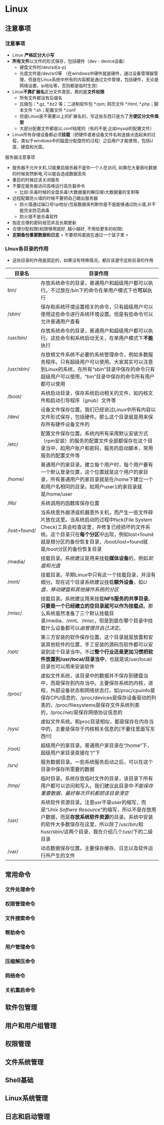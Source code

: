 # Linux

## 注意事项

### 注意事项

- Linux **严格区分大小写**
- **所有文件**以文件的形式保存，包括硬件（dev - device设备）
	- 硬盘文件时/dev/sd[a-p]
	- 光盘文件是/dev/sr0等
（在windows中硬件就是硬件，通过设备管理器管理，但是在Linux系统中所有的内容都是通过文件管理，包括硬件，无论是网络设置，ip地址等，否则都是临时生效）
- Linux**不靠扩展名**区分文件类型，靠的是**文件权限**
  - 所有文件都没有后缀名
  - 压缩包：*.gz, *.bz2 等；二进制软件包 *.rpm; 网页文件 *.html, *.php；脚本文件 *.sh；配置文件 *.conf
  - 但是Linux是不需要以上的扩展名的，写这些东西只是为了**方便区分文件类型**
  - 大部分配置文件都是以.conf结尾的（有的不是 比如mysql的配置文件）
- Linux所有存储设备都必须**挂载**（把硬件或者设备文件名和连接点连起来的过程，类似于windows中的磁盘分配盘符的过程）之后用户才能使用，包括U盘，硬盘和光盘。

服务器注意事项

- 服务器不允许关机,只能重启服务器不是你一个人在访问, 如果在大量吞吐数据的时候突然断电,可以能会造成数据丢失
- 重启的时候应该关闭服务
- 不要在服务器访问高峰运行高负载命令
	- 比如:杀毒时候的全盘杀毒\大数据量的解压缩\大数据量的复制等
- 远程配置防火墙的时候不要把自己踢出服务器
	- 防火墙通过端口号\ip地址\包装数据来判断你是不是能够通过防火墙,并不能完全防范病毒
	- 防火墙不是杀毒软件
- 指定合理的密码规范并且长期更新
- 合理分配权限(权限够用就好, 越小越好, 不用给更多的权限)
- **定期备份重要数据和日志** < 不要把鸡蛋放在通过一个篮子里 >

### LInux各目录的作用

- 这些目录的作用是固定的，如果没有特殊情况，都应该遵守这些目录的作用

|目录名|目录作用|
|-------|---------|
|bin/|存放系统命令的目录，普通用户和超级用户都可以执行。不过放在/bin下的命令在单用户模式下也**可以**执行|
|/sbin/|保存和系统环境设置相关的命令，只有超级用户可以使用这些命令进行系统环境设置。但是有些命令可以允许普通用户查看|
|/usr/bin/|存放系统命令的目录，普通用户和超级用户都可以执行。这些命令和系统启动无关，在单用户模式下**不能**执行|
|/usr/sbin/|存放根文件系统不必要的系统管理命令，例如多数服务程序。只有超级用户可以使用。大家其实可以注意到Linux的系统，在所有“sbin”目录中保存的命令只有超级用户可以使用，“bin”目录中保存的命令所有用户都可以使用|
|/boot/|系统启动目录，保存系统启动相关的文件，如内核文件和启动引导程序（gnub）文件等|
|/dev/|设备文件保存位置。我们已经说过Linux中所有内容以文件形式保存，包括硬件。那么这个目录就是用来保存所有硬件设备文件的|
|/etc/|配置文件保存位置。系统内所有采用默认安装方式（rpm安装）的服务的配置文件全部都保存在这个目录当中，如用户账户和密码，服务的启动脚本，常用服务的配置文件等|
|/home/ | 普通用户的家目录。建立每个用户时，每个用户要有一个默认登录位置，这个位置就是这个用户的家目录，所有普通用户的家目录就是在/home下建立一个和用户名相同的目录。如用户user1的家目录就是/home/user|
|/lib/|系统调用的函数库保存位置|
|/lost+found/|当系统意外崩溃或机器意外关机，而产生一些文件碎片放在这里。当系统启动的过程中fsck(File System Check)工具会检查这里，并修复已经损坏的文件系统。这个目录只在**每个分区**中出现，例如lost+found就是根分区的备份恢复目录，/boot/lost+found就是/boot分区的备份恢复目录|
|/media/|挂载目录。系统建议是用来挂载**媒体设备**的，例如*软盘和光盘*|
|/mnt/|挂载目录。早期Linux中只有这一个挂载目录，并没有细分。现在这个目录系统建议挂载**额外设备**，如*U盘，移动硬盘和其他操作系统的分区*|
|/misc/|挂载目录。系统建议用来挂载**NFS服务的共享目录**。**只要是一个已经建立的空目录就可以作为挂载点**。那么系统虽然准备了三个默认挂载目录/media、/mnt、/misc，但是到底在哪个目录中挂载什么设备都可以*由管理员自己决定*。|
|/opt/|第三方安装的软件保存位置。这个目录就是放置和安装其他软件的位置，手工安装的源码包软件都可以安装到这个目录当中。不过**整个行业还是更加习惯把软件放置到/usr/local/目录当中**，也就是说/usr/local/目录也可以用来安装软件|
|/proc/|虚拟文件系统，该目录中的数据并不保存到硬盘当中，而是保存到内存当中。主要保存系统的内核，进程，外部设备状态和网络状态灯。如/proc/cpuinfo是保存CPU信息的，/proc/devices是保存设备驱动的列表的，/proc/filesystems是保存文件系统列表的，/proc/net/是保存网络协议信息的|
|/sys/|虚拟文件系统。和proc目录相似，都是保存在内存当中的，主要是保存于内核相关信息的[不要往里面写东西!!!]|
|/root/|超级用户的家目录。普通用户家目录在“/home”下，超级用户家目录直接在“/”下|
|/srv/|服务数据目录。一些系统服务启动之后，可以在这个目录中保存所需要的数据|
|/tmp/|临时目录。系统存放临时文件的目录，该目录下所有用户都可以访问和写入。我们建议此目录中*不能保存重要数据，最好每次开机都把该目录清空*|
|/usr/|系统软件资源目录。注意usr不是user的缩写，而是“*Unix Softwre Resource*”的缩写，所以不是存放用户数据，而是**存放系统软件资源**的目录。系统中安装的软件大多数保存在这里，所以除了/usr/bin/和husr/sbin/这两个目录，我在介绍几个/usr/下的二级目录|
|/var/|动态数据保存位置。主要保存缓存、日志以及软件运行所产生的文件|

## 常用命令

### 文件处理命令



### 权限管理命令

### 文件搜索命令

### 帮助命令

### 用户管理命令

### 压缩解压命令

### 网络命令

### 关机重启命令



## 软件包管理



## 用户和用户组管理



## 权限管理



## 文件系统管理



## Shell基础



## Linux系统管理


## 日志和启动管理